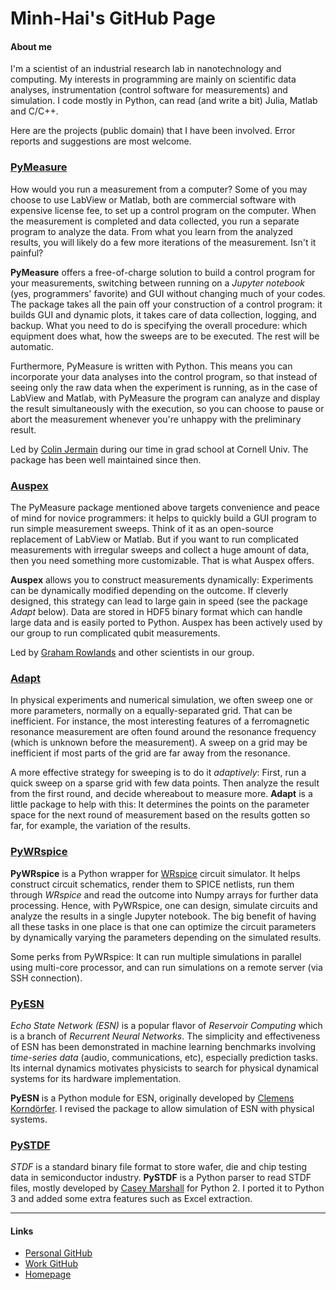 # Minh-Hai's GitHub Page


#### About me

I'm a scientist of an industrial research lab in nanotechnology and computing. My interests in programming are mainly on scientific data analyses, instrumentation (control software for measurements) and simulation. I code mostly in Python, can read (and write a bit) Julia, Matlab and C/C++.

Here are the projects (public domain) that I have been involved. Error reports and suggestions are most welcome.


### [PyMeasure](https://github.com/ralph-group/pymeasure)

How would you run a measurement from a computer? Some of you may choose to use LabView or Matlab, both are commercial software with expensive license fee, to set up a control program on the computer. When the measurement is completed and data collected, you run a separate program to analyze the data. From what you learn from the analyzed results, you will likely do a few more iterations of the measurement. Isn't it painful?

**PyMeasure** offers a free-of-charge solution to build a control program for your measurements, switching between running on a _Jupyter notebook_ (yes, programmers' favorite) and GUI without changing much of your codes. The package takes all the pain off your construction of a control program: it builds GUI and dynamic plots, it takes care of data collection, logging, and backup. What you need to do is specifying the overall procedure: which equipment does what, how the sweeps are to be executed. The rest will be automatic.

Furthermore, PyMeasure is written with Python. This means you can incorporate your data analyses into the control program, so that instead of seeing only the raw data when the experiment is running, as in the case of LabView and Matlab, with PyMeasure the program can analyze and display the result simultaneously with the execution, so you can choose to pause or abort the measurement whenever you're unhappy with the preliminary result.

Led by [Colin Jermain](https://github.com/cjermain) during our time in grad school at Cornell Univ. The package has been well maintained since then.


### [Auspex](https://github.com/BBN-Q/Auspex)

The PyMeasure package mentioned above targets convenience and peace of mind for novice programmers: it helps to quickly build a GUI program to run simple measurement sweeps. Think of it as an open-source replacement of LabView or Matlab. But if you want to run complicated measurements with irregular sweeps and collect a huge amount of data, then you need something more customizable. That is what Auspex offers.

**Auspex** allows you to construct measurements dynamically: Experiments can be dynamically modified depending on the outcome. If cleverly designed, this strategy can lead to large gain in speed (see the package _Adapt_ below). Data are stored in HDF5 binary format which can handle large data and is easily ported to Python. Auspex has been actively used by our group to run complicated qubit measurements.

Led by [Graham Rowlands](https://github.com/grahamrow) and other scientists in our group.


### [Adapt](https://github.com/BBN-Q/Adapt)

In physical experiments and numerical simulation, we often sweep one or more parameters, normally on a equally-separated grid. That can be inefficient. For instance, the most interesting features of a ferromagnetic resonance measurement are often found around the resonance frequency (which is unknown before the measurement). A sweep on a grid may be inefficient if most parts of the grid are far away from the resonance.

A more effective strategy for sweeping is to do it _adaptively_: First, run a quick sweep on a sparse grid with few data points. Then analyze the result from the first round, and decide whereabout to measure more. **Adapt** is a little package to help with this: It determines the points on the parameter space for the next round of measurement based on the results gotten so far, for example, the variation of the results.


### [PyWRspice](https://github.com/BBN-Q/pyWRspice)

**PyWRspice** is a Python wrapper for [WRspice](http://www.wrcad.com/) circuit simulator. It helps construct circuit schematics, render them to SPICE netlists, run them through _WRspice_ and read the outcome into Numpy arrays for further data processing. Hence, with PyWRspice, one can design, simulate circuits and analyze the results in a single Jupyter notebook. The big benefit of having all these tasks in one place is that one can optimize the circuit parameters by dynamically varying the parameters depending on the simulated results.

Some perks from PyWRspice: It can run multiple simulations in parallel using multi-core processor, and can run simulations on a remote server (via SSH connection).


### [PyESN](https://github.com/minhhaiphys/pyESN)

_Echo State Network (ESN)_ is a popular flavor of _Reservoir Computing_ which is a branch of _Recurrent Neural Networks_. The simplicity and effectiveness of ESN has been demonstrated in machine learning benchmarks involving _time-series data_ (audio, communications, etc), especially prediction tasks. Its internal dynamics motivates physicists to search for physical dynamical systems for its hardware implementation.

**PyESN** is a Python module for ESN, originally developed by [Clemens Korndörfer](https://github.com/cknd/pyESN). I revised the package to allow simulation of ESN with physical systems.

### [PySTDF](https://github.com/minhhaiphys/pystdf)

_STDF_ is a standard binary file format to store wafer, die and chip testing data in semiconductor industry. **PySTDF** is a Python parser to read STDF files, mostly developed by [Casey Marshall](https://github.com/cmars/pystdf) for Python 2. I ported it to Python 3 and added some extra features such as Excel extraction.

---

#### Links
* [Personal GitHub](https://github.com/minhhaiphys)
* [Work GitHub](https://github.com/BBN-Q)
* [Homepage](https://minhhaiphys.wordpress.com)
